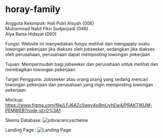 # horay-family
Anggota Kelompok:
  Hali Putri Aisyah (006) <br>
  Muhammad Nabil Fikri Sudjarpadi (046) <br>
  Alya Raisa Hidayat (060)
  
Fungsi:
  Website ini menyediakan fungsi melihat dan mengapply suatu lowongan pekerjaan jika diakses oleh jobseeker, sedangkan jika diakses oleh perusahaan, perusahaan dapat memposting     lowongan pekerjaan
  
Tujuan:
  Mempermudah bagi jobseeker dan perusahaan untuk melihat dan membagikan lowongan pekerjaan
  
Target Pengguna:
  Jobseeker atau orang orang yang sedang mencari lowongan pekerjaan dan perusahaan yang ingin memposting lowongan pekerjaan
  
Mockup:
  https://www.figma.com/file/LFJ6AZc5wsy4o9mLiyhEw4/PRAKTIKUM-PEMWEB?node-id=0%3A1
  
Skema Database:
  ![jobvacancyscheme](https://user-images.githubusercontent.com/79518623/133263798-df393d40-775e-4b4a-bc19-af21ea82920b.jpg)

Landing Page : 
  ![Landing Page](https://user-images.githubusercontent.com/79518623/137896328-d3608470-c23d-40ab-87a9-186ead114cf8.png)

